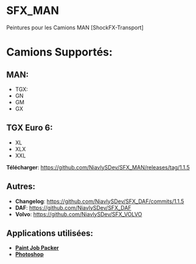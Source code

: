 # SFX_MAN
Peintures pour les Camions MAN [ShockFX-Transport]

# Camions Supportés:
## MAN:
- TGX:
 - GN
 - GM
 - GX
## TGX Euro 6:
 - XL
 - XLX
 - XXL

**Télécharger**: https://github.com/NiavlySDev/SFX_MAN/releases/tag/1.1.5

## Autres:
- **Changelog**: https://github.com/NiavlySDev/SFX_DAF/commits/1.1.5
- **DAF**: https://github.com/NiavlySDev/SFX_DAF
- **Volvo**: https://github.com/NiavlySDev/SFX_VOLVO

## Applications utilisées:
- **[Paint Job Packer](https://sharemods.com/uv48qyjsr6nj/Paint-Job-Packer-v1.10.3-Windows.zip.html)**
- **[Photoshop](https://www.adobe.com/fr/products/photoshop)**

